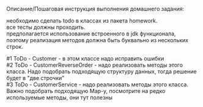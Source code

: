 Описание/Пошаговая инструкция выполнения домашнего задания:

необходимо сделать todo в классах из пакета homework. </br>
все тесты должны проходить. </br>
предполагается использование встроенного в jdk функционала, поэтому реализация методов должна быть буквально из нескольких строк. </br>

#1 ToDo - Customer - в этом классе надо исправить ошибки </br>
#2 ToDo - CustomerReverseOrder - надо реализовать методы этого класса. Надо подобрать подходящую структуру данных, тогда решение будет в "две строчки" </br>
#3 ToDo - CustomerService - надо реализовать методы этого класса. Важно подобрать подходящую Map-у, посмотрите на редко используемые методы, они тут полезны
